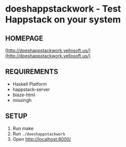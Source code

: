 # doeshappstackwork - Test Happstack on your system

## HOMEPAGE

[http://doeshappstackwork.yellosoft.us/](http://doeshappstackwork.yellosoft.us/)

## REQUIREMENTS

 - Haskell Platform
 - happstack-server
 - blaze-html
 - missingh

## SETUP

 1. Run make
 2. Run `./doeshappstackwork`
 3. Open [http://localhost:8000/](http://localhost:8000/)
